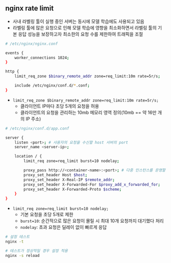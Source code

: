 ## nginx rate limit

- 사내 라벨링 툴이 실행 중인 서버는 동시에 모델 학습에도 사용되고 있음
- 라벨링 툴에 많은 요청으로 인해 모델 학습에 영향을 최소화하면서 라벨링 툴의 기본 응답 성능을 보장하고자 최소한의 요청 수를 제한하여 트래픽을 조절

```bash
# /etc/nginx/nginx.conf

events {
    worker_connections 1024;
}

http {
    limit_req_zone $binary_remote_addr zone=req_limit:10m rate=5r/s;

    include /etc/nginx/conf.d/*.conf;
}
```
- `limit_req_zone $binary_remote_addr zone=req_limit:10m rate=5r/s;`
  - 클라이언트 IP마다 초당 5개의 요청을 허용
  - 클라이언트의 요청을 관리하는 10mb 메모리 영역 정의(10mb == 약 16만 개의 IP 주소)

```bash
# /etc/nginx/conf.d/app.conf

server {
    listen <port>; # 사용자의 요청을 수신할 host 서버의 port
    server_name <server-ip>;

    location / {
        limit_req zone=req_limit burst=10 nodelay;

        proxy_pass http://<container-name>:<port>; # 다중 인스턴스를 운영할 경우 upstream 블록 이름을, 단일 인스턴스일 경우 컨테이너 이름을, 호스트 서버에서 직접 실행될 경우 127.0.0.1:<port>
        proxy_set_header Host $host;
        proxy_set_header X-Real-IP $remote_addr;
        proxy_set_header X-Forwarded-For $proxy_add_x_forwarded_for;
        proxy_set_header X-Forwarded-Proto $scheme;
    }
}
```
- `limit_req zone=req_limit burst=10 nodelay;`
  - 기본 요청을 초당 5개로 제한
  - `burst=10`: 순간적으로 많은 요청이 몰릴 시 최대 10개 요청까지 대기했다 처리
  - `nodelay`: 초과 요청은 딜레이 없이 빠르게 응답

```bash
# 설정 테스트
nginx -t

# 테스트가 정상적일 경우 설정 적용
nginx -s reload
```

